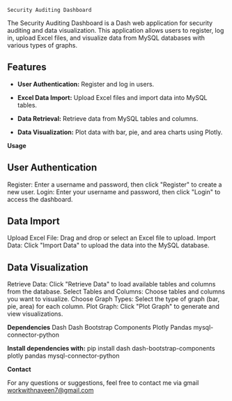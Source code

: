 `Security Auditing Dashboard`


The Security Auditing Dashboard is a Dash web application for security auditing and data visualization. This application allows users to register, log in, upload Excel files, and visualize data from MySQL databases with various types of graphs.


## Features

- **User Authentication:** Register and log in users.
  
- **Excel Data Import:** Upload Excel files and import data into MySQL tables.
  
- **Data Retrieval:** Retrieve data from MySQL tables and columns.
  
- **Data Visualization:** Plot data with bar, pie, and area charts using Plotly.

**Usage**

## User Authentication
Register: Enter a username and password, then click "Register" to create a new user.
Login: Enter your username and password, then click "Login" to access the dashboard.
## Data Import
Upload Excel File: Drag and drop or select an Excel file to upload.
Import Data: Click "Import Data" to upload the data into the MySQL database.
## Data Visualization
Retrieve Data: Click "Retrieve Data" to load available tables and columns from the database.
Select Tables and Columns: Choose tables and columns you want to visualize.
Choose Graph Types: Select the type of graph (bar, pie, area) for each column.
Plot Graph: Click "Plot Graph" to generate and view visualizations.


**Dependencies**
Dash
Dash Bootstrap Components
Plotly
Pandas
mysql-connector-python


**Install dependencies with:**
pip install dash dash-bootstrap-components plotly pandas mysql-connector-python


**Contact**

For any questions or suggestions, feel free to contact me via gmail
workwithnaveen7@gmail.com

